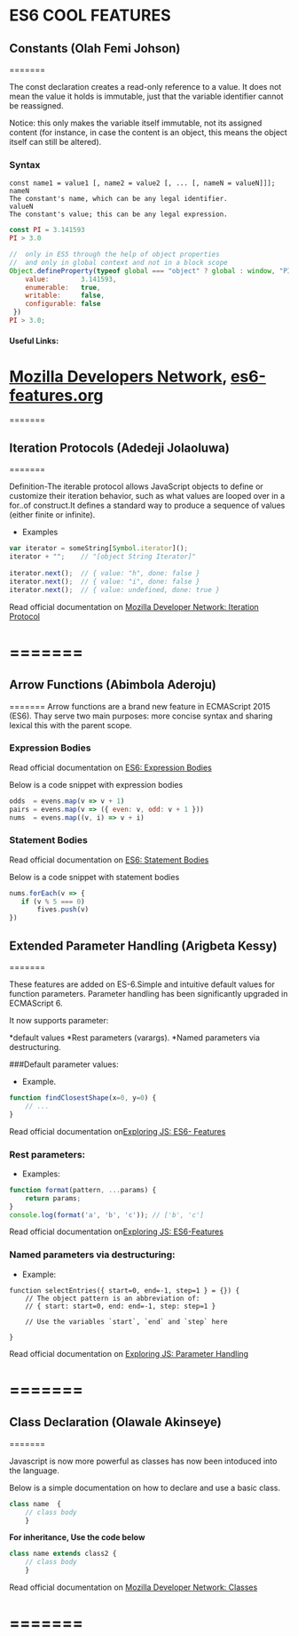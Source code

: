 # ES6 COOL FEATURES

## Constants (Olah Femi Johson)
=======

The const declaration creates a read-only reference to a value.
It does not mean the value it holds is immutable, just that the variable identifier cannot be reassigned.

Notice: this only makes the variable itself immutable, not its assigned content
(for instance, in case the content is an object, this means the object itself can still be altered).


### Syntax

	const name1 = value1 [, name2 = value2 [, ... [, nameN = valueN]]];
	nameN
	The constant's name, which can be any legal identifier.
	valueN
	The constant's value; this can be any legal expression.



```js
const PI = 3.141593
PI > 3.0 
```

```js
//  only in ES5 through the help of object properties
//  and only in global context and not in a block scope
Object.defineProperty(typeof global === "object" ? global : window, "PI", {
	value:        3.141593,
	enumerable:   true,
	writable:     false,
	configurable: false
 })
PI > 3.0;
```
	
#### Useful Links:
[Mozilla Developers Network](https://developer.mozilla.org/en/docs/Web/JavaScript/Reference/Statements/const), [es6-features.org](http://es6-features.org/#Constants)
=======
=======


## Iteration Protocols (Adedeji Jolaoluwa)
=======

Definition-The iterable protocol allows JavaScript objects to define or customize their iteration behavior, such as what values are looped over in a for..of construct.It defines a standard way to produce a sequence of values (either finite or infinite).

* Examples

```js
var iterator = someString[Symbol.iterator]();
iterator + "";    // "[object String Iterator]"
 
iterator.next();  // { value: "h", done: false }
iterator.next();  // { value: "i", done: false }
iterator.next();  // { value: undefined, done: true }

```

Read official documentation on [Mozilla Developer Network: Iteration Protocol](https://developer.mozilla.org/en/docs/Web/JavaScript/Reference/Iteration_protocols)

=======
=======



## Arrow Functions (Abimbola Aderoju)
=======
Arrow functions are a brand new feature in ECMAScript 2015 (ES6). Thay serve two main purposes: more concise syntax and sharing lexical this with the parent scope.


### Expression Bodies 
Read official documentation on [ES6: Expression Bodies](http://es6-features.org/#ExpressionBodies)

Below is a code snippet with expression bodies


```js
odds  = evens.map(v => v + 1)
pairs = evens.map(v => ({ even: v, odd: v + 1 }))
nums  = evens.map((v, i) => v + i)

```

### Statement Bodies
Read official documentation on [ES6: Statement Bodies](http://es6-features.org/#StatementBodies)

Below is a code snippet with statement bodies



```js
nums.forEach(v => {
   if (v % 5 === 0)
       fives.push(v)
})

```

## Extended Parameter Handling (Arigbeta Kessy)
=======

These features are added on ES-6.Simple and intuitive default values for function parameters. Parameter handling has been significantly upgraded in ECMAScript 6.

It now supports parameter:

*default values
*Rest parameters (varargs).
*Named parameters via destructuring.

###Default parameter values:

* Example.

```js
function findClosestShape(x=0, y=0) {
    // ...
}
```
Read official documentation on[Exploring JS: ES6- Features](http://es6-features.org/#DefaultParameterValues)


### Rest parameters:
* Examples:

```js
function format(pattern, ...params) {
    return params;
}
console.log(format('a', 'b', 'c')); // ['b', 'c']
```
Read official documentation on[Exploring JS: ES6-Features](http://es6-features.org/#RestParameter)

### Named parameters via destructuring:
* Example:

```
function selectEntries({ start=0, end=-1, step=1 } = {}) {
    // The object pattern is an abbreviation of:
    // { start: start=0, end: end=-1, step: step=1 }

    // Use the variables `start`, `end` and `step` here
    
}
```
Read official documentation on [Exploring JS: Parameter Handling](http://exploringjs.com/es6/ch_parameter-handling.html)

=======
=======



## Class Declaration (Olawale Akinseye)
=======

Javascript is now more powerful as classes has now been intoduced into the language.

Below is a simple documentation on how to declare and use a basic class.


```js
class name  {
  	// class body
	}

```

**For inheritance, Use the code below**

```js
class name extends class2 {
  	// class body
	}
```


Read official documentation on [Mozilla Developer Network: Classes](https://developer.mozilla.org/en-US/docs/Web/JavaScript/Reference/Statements/class)

=======
=======
